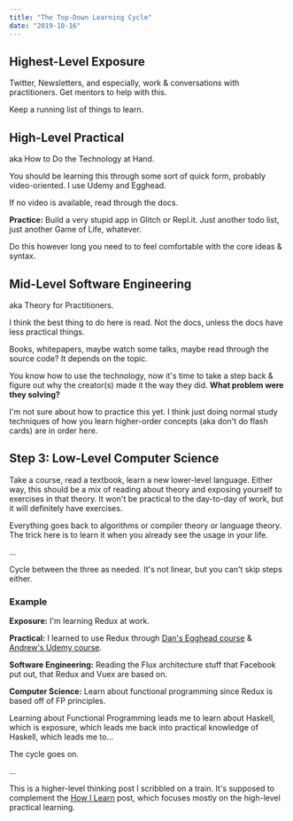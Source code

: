 ```yaml
---
title: "The Top-Down Learning Cycle"
date: "2019-10-16"
---
```


## Highest-Level Exposure

Twitter, Newsletters, and especially, work & conversations with practitioners. Get mentors to help with this.

Keep a running list of things to learn.

## High-Level Practical

aka How to Do the Technology at Hand.

You should be learning this through some sort of quick form, probably video-oriented. I use Udemy and Egghead.

If no video is available, read through the docs.

**Practice:** Build a very stupid app in Glitch or Repl.it. Just another todo list, just another Game of Life, whatever.

Do this however long you need to to feel comfortable with the core ideas & syntax.

## Mid-Level Software Engineering

aka Theory for Practitioners.

I think the best thing to do here is read. Not the docs, unless the docs have less practical things.

Books, whitepapers, maybe watch some talks, maybe read through the source code? It depends on the topic.

You know how to use the technology, now it's time to take a step back & figure out why the creator(s) made it the way they did. **What problem were they solving?**

I'm not sure about how to practice this yet. I think just doing normal study techniques of how you learn higher-order concepts (aka don't do flash cards) are in order here.

## Step 3: Low-Level Computer Science

Take a course, read a textbook, learn a new lower-level language. Either way, this should be a mix of reading about theory and exposing yourself to exercises in that theory. It won't be practical to the day-to-day of work, but it will definitely have exercises.

Everything goes back to algorithms or compiler theory or language theory. The trick here is to learn it when you already see the usage in your life.

...

Cycle between the three as needed. It's not linear, but you can't skip steps either.

### Example

**Exposure:** I'm learning Redux at work.

**Practical:** I learned to use Redux through [Dan's Egghead course](https://egghead.io/courses/getting-started-with-redux) & [Andrew's Udemy course](https://www.udemy.com/course/react-2nd-edition/).

**Software Engineering:** Reading the Flux architecture stuff that Facebook put out, that Redux and Vuex are based on.

**Computer Science:** Learn about functional programming since Redux is based off of FP principles.

Learning about Functional Programming leads me to learn about Haskell, which is exposure, which leads me back into practical knowledge of Haskell, which leads me to...

The cycle goes on.

...

This is a higher-level thinking post I scribbled on a train. It's supposed to complement the [How I Learn](https://radhika.dev/how-i-learn/) post, which focuses mostly on the high-level practical learning.
